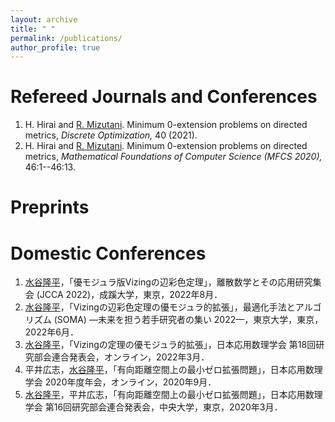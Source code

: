 ```yaml
---
layout: archive
title: " "
permalink: /publications/
author_profile: true
---
```


Refereed Journals and Conferences
======
1. H. Hirai and <ins>	R. Mizutani</ins>. Minimum 0-extension problems on directed metrics, *Discrete Optimization,* 40 (2021).
2. H. Hirai and <ins>	R. Mizutani</ins>. Minimum 0-extension problems on directed metrics, *Mathematical Foundations of Computer Science (MFCS 2020),* 46:1--46:13.

Preprints
======

Domestic Conferences
======
1. <ins>水谷隆平</ins>，「優モジュラ版Vizingの辺彩色定理」，離散数学とその応用研究集会 (JCCA 2022)，成蹊大学，東京，2022年8月．
1. <ins>水谷隆平</ins>，「Vizingの辺彩色定理の優モジュラ的拡張」，最適化手法とアルゴリズム (SOMA) —未来を担う若手研究者の集い 2022—，東京大学，東京，2022年6月．
1. <ins>水谷隆平</ins>，「Vizingの定理の優モジュラ的拡張」，日本応用数理学会 第18回研究部会連合発表会，オンライン，2022年3月．
1. 平井広志，<ins>水谷隆平</ins>，「有向距離空間上の最小ゼロ拡張問題」，日本応用数理学会 2020年度年会，オンライン，2020年9月．
1. <ins>水谷隆平</ins>，平井広志，「有向距離空間上の最小ゼロ拡張問題」，日本応用数理学会 第16回研究部会連合発表会，中央大学，東京，2020年3月．

